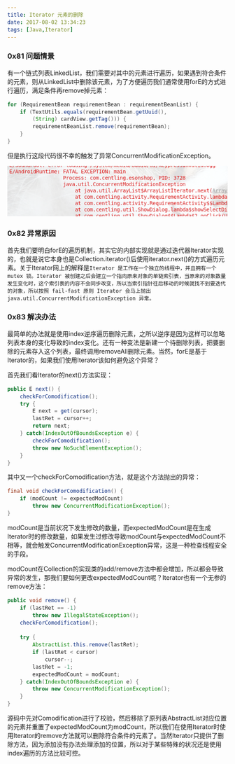 ```yaml
---
title: Iterator 元素的删除
date: 2017-08-02 13:34:23
tags: [Java,Iterator]
---
```


### 0x81 问题情景
有一个链式列表LinkedList，我们需要对其中的元素进行遍历，如果遇到符合条件的元素，则从LinkedList中删除该元素，为了方便遍历我们通常使用forE的方式进行遍历，满足条件再remove掉元素：
```Java
for (RequirementBean requirementBean : requirementBeanList) {
    if (TextUtils.equals(requirementBean.getUuid(),
        (String) cardView.getTag())) {
        requirementBeanList.remove(requirementBean);
    }
}
```
但是执行这段代码很不幸的触发了异常ConcurrentModificationException。

![异常结果](/images/2017_08_02_01.png)

### 0x82 异常原因
首先我们要明白forE的遍历机制，其实它的内部实现就是通过迭代器Iterator实现的，也就是说它本身也是Collection.iterator()后使用iterator.next()的方式遍历元素。关于Iterator网上的解释是`Iterator 是工作在一个独立的线程中，并且拥有一个 mutex 锁。Iterator 被创建之后会建立一个指向原来对象的单链索引表，当原来的对象数量发生变化时，这个索引表的内容不会同步改变，所以当索引指针往后移动的时候就找不到要迭代的对象，所以按照 fail-fast 原则 Iterator 会马上抛出 java.util.ConcurrentModificationException 异常。`

### 0x83 解决办法
最简单的办法就是使用index逆序遍历删除元素，之所以逆序是因为这样可以忽略列表本身的变化导致的index变化。还有一种变法是新建一个待删除列表，把要删除的元素存入这个列表，最终调用removeAll删除元素。当然，forE是基于Iterator的，如果我们使用Iterator该如何避免这个异常？

首先我们看Iterator的next()方法实现：
```Java
public E next() {
    checkForComodification();
    try {
        E next = get(cursor);
        lastRet = cursor++;
        return next;
    } catch(IndexOutOfBoundsException e) {
        checkForComodification();
        throw new NoSuchElementException();
    }
}
```
其中又一个checkForComodification方法，就是这个方法抛出的异常：
```Java
final void checkForComodification() {
    if (modCount != expectedModCount)
        throw new ConcurrentModificationException();
}
```
modCount是当前状况下发生修改的数量，而expectedModCount是在生成Iterator时的修改数量，如果发生过修改导致modCount与expectedModCount不相等，就会触发ConcurrentModificationException异常，这是一种检查线程安全的手段。

modCount在Collection的实现类的add/remove方法中都会增加，所以都会导致异常的发生，那我们要如何更改expectedModCount呢？Iterator也有一个无参的remove方法：
```Java
public void remove() {
    if (lastRet == -1)
        throw new IllegalStateException();
    checkForComodification();

    try {
        AbstractList.this.remove(lastRet);
        if (lastRet < cursor)
            cursor--;
        lastRet = -1;
        expectedModCount = modCount;
    } catch(IndexOutOfBoundsException e) {
        throw new ConcurrentModificationException();
    }
}
```
源码中先对Comodification进行了校验，然后移除了原列表AbstractList对应位置的元素并重置了expectedModCount为modCount，所以我们在使用Iterator时使用Iterator的remove方法就可以删除符合条件的元素了。当然Iterator只提供了删除方法，因为添加没有办法处理添加的位置，所以对于某些特殊的状况还是使用index遍历的方法比较可控。

